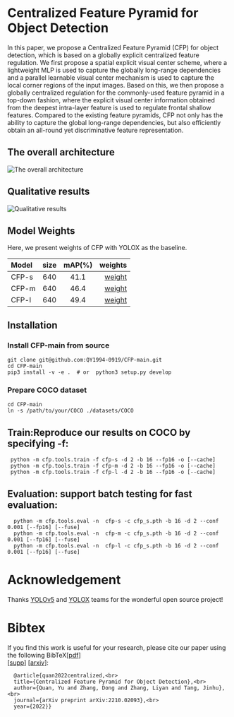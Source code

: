# Centralized Feature Pyramid for Object Detection

In this paper, we propose a Centralized Feature Pyramid (CFP) for object detection, which is based on a globally explicit centralized feature regulation. We first propose a spatial explicit visual center scheme, where a lightweight MLP is used to capture the globally long-range dependencies and a parallel learnable visual center mechanism is used to capture the local corner regions of the input images. Based on this, we then propose a globally centralized regulation for the commonly-used feature pyramid in a top-down fashion, where the explicit visual center information obtained from the deepest intra-layer feature is used to regulate frontal shallow features. Compared to the existing feature pyramids, CFP not only has the ability to capture the global long-range dependencies, but also efficiently obtain an all-round yet discriminative feature representation.

## The overall architecture

![The overall architecture](https://github.com/QY1994-0919/CFP-master/blob/main/assets/overall.png)<br>

## Qualitative results

![Qualitative results](https://github.com/QY1994-0919/CFPNet/blob/main/assets/results.png)<br>

## Model Weights<br>
 Here, we present weights of CFP with YOLOX as the baseline.<br>
 
| Model | size | mAP(%) | weights |
| :--- | :---: | :---: | ---: |
| CFP-s | 640 | 41.1 | [weight](https://pan.baidu.com/disk/main#/index?category=all&path=%2FCFP-main%2Fweights) | 
| CFP-m | 640 | 46.4 | [weight](https://pan.baidu.com/disk/main#/index?category=all&path=%2FCFP-main%2Fweights) |
| CFP-l | 640 | 49.4 | [weight](https://pan.baidu.com/disk/main#/index?category=all&path=%2FCFP-main%2Fweights) | 

## Installation<br>
  ### Install CFP-main from source<br>
  
  	git clone git@github.com:QY1994-0919/CFP-main.git         
    cd CFP-main    
    pip3 install -v -e .  # or  python3 setup.py develop   
   
  ### Prepare COCO dataset<br>

    cd CFP-main   
    ln -s /path/to/your/COCO ./datasets/COCO   
    
## Train:Reproduce our results on COCO by specifying -f:<br>

     python -m cfp.tools.train -f cfp-s -d 2 -b 16 --fp16 -o [--cache]
     python -m cfp.tools.train -f cfp-m -d 2 -b 16 --fp16 -o [--cache]
     python -m cfp.tools.train -f cfp-l -d 2 -b 16 --fp16 -o [--cache]
                                                                   
## Evaluation: support batch testing for fast evaluation:<br>
                                  
      python -m cfp.tools.eval -n  cfp-s -c cfp_s.pth -b 16 -d 2 --conf 0.001 [--fp16] [--fuse]
      python -m cfp.tools.eval -n  cfp-m -c cfp_s.pth -b 16 -d 2 --conf 0.001 [--fp16] [--fuse]
      python -m cfp.tools.eval -n  cfp-l -c cfp_s.pth -b 16 -d 2 --conf 0.001 [--fp16] [--fuse]
                            

# Acknowledgement<br>
 Thanks [YOLOv5](https://github.com/ultralytics/yolov5) and [YOLOX](https://arxiv.org/abs/2107.08430) teams for the wonderful open source project!

# Bibtex
If you find this work is useful for your research, please cite our paper using the following BibTeX[[pdf](https://github.com/QY1994-0919/CFPNet.git)]<br>
[[supp](https://arxiv.org/abs/2210.02093)] [[arxiv](https://arxiv.org/abs/2210.02093)]:<br>


      @article{quan2022centralized,<br> 
      title={Centralized Feature Pyramid for Object Detection},<br>
      author={Quan, Yu and Zhang, Dong and Zhang, Liyan and Tang, Jinhu},<br>
      journal={arXiv preprint arXiv:2210.02093},<br>
      year={2022}}


